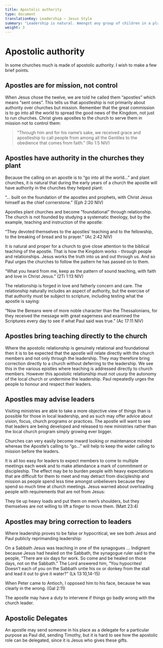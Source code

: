 ```yaml
---
title: Apostolic authority
type: document
translationKey: Leadership – Jesus Style
summary: "Leadership is natural. Amongst any group of children in a playground a leader will emerge. Every society in the world organises itself to have leaders. They do so because they recognise that there is some worthwhile goal that can only be achieved through common and organised effort."
weight: 3
---
```

# Apostolic authority

In some churches much is made of apostolic authority. I wish to make a few brief points.

## Apostles are for mission, not control

When Jesus chose the twelve, we are told he called them “apostles” which means “sent ones”. This tells us that apostleship is not primarily about authority over churches but mission. Remember that the great commission is to go into all the world to spread the good news of the Kingdom, not just to run churches. Christ gives apostles to the church to serve them in mission not to control them:

>   “Through him and for his name’s sake, we received grace and apostleship to call people from among all the Gentiles to the obedience that comes from faith.” (Ro 1:5 NIV)

## Apostles have authority in the churches they plant

Because the calling on an apostle is to “go into all the world...” and plant churches, it is natural that during the early years of a church the apostle will have authority in the churches they helped plant:

“... built on the foundation of the apostles and prophets, with Christ Jesus himself as the chief cornerstone.” (Eph 2:20 NIV)

Apostles plant churches and become "foundational” through relationship. The church is not founded by studying a systematic theology, but by the example, teaching and instruction of the apostle:

“They devoted themselves to the apostles’ teaching and to the fellowship, to the breaking of bread and to prayer.” (Ac 2:42 NIV)

It is natural and proper for a church to give close attention to the biblical teaching of the apostle. That is how the Kingdom works - through people and relationships. Jesus works the truth into us and out through us. And so Paul urges the churches to follow the pattern he has passed on to them.

“What you heard from me, keep as the pattern of sound teaching, with faith and love in Christ Jesus.” (2Ti 1:13 NIV)

The relationship is forged in love and fatherly concern and care. The relationship naturally includes an aspect of authority, but the exercise of that authority must be subject to scripture, including testing what the apostle is saying:

“Now the Bereans were of more noble character than the Thessalonians, for they received the message with great eagerness and examined the Scriptures every day to see if what Paul said was true.” (Ac 17:11 NIV)

## Apostles bring teaching directly to the church

Where the apostolic relationship is genuinely relational and foundational then it is to be expected that the apostle will relate directly with the church members and not only through the leadership. They may therefore bring correction directly to a church without deferring to the leadership. We see this in the various epistles where teaching is addressed directly to church members. However this apostolic relationship must not usurp the autonomy of the local church or undermine the leadership. Paul repeatedly urges the people to honour and respect their leaders.

## Apostles may advise leaders

Visiting ministries are able to take a more objective view of things than is possible for those in local leadership, and as such may offer advice about vision, focus, church programs or practices. The apostle will want to see that leaders are being developed and released to new ministries rather than the local church program simply growing ever bigger.

Churches can very easily become inward looking or maintenance minded whereas the Apostle’s calling to “go…” will help to keep the wider calling to mission before the leaders.

It is all too easy for leaders to expect members to come to multiple meetings each week and to make attendance a mark of commitment or discipleship. The effect may be to burden people with heavy expectations that are difficult for them to meet and may detract from discipleship and mission as people spend less time amongst unbelievers because they spend so much time at church meetings. Jesus warned about overloading people with requirements that are not from Jesus:

They tie up heavy loads and put them on men’s shoulders, but they themselves are not willing to lift a finger to move them. (Matt 23:4)

## Apostles may bring correction to leaders

Where leadership proves to be false or hypocritical, we see both Jesus and Paul publicly reprimanding leadership:

On a Sabbath Jesus was teaching in one of the synagogues ... Indignant because Jesus had healed on the Sabbath, the synagogue ruler said to the people, “There are six days for work. So come and be healed on those days, not on the Sabbath.” The Lord answered him, “You hypocrites! Doesn’t each of you on the Sabbath untie his ox or donkey from the stall and lead it out to give it water?” (Lk 13:10,14-15)

When Peter came to Antioch, I opposed him to his face, because he was clearly in the wrong. (Gal 2:11)

The apostle may have a duty to intervene if things go badly wrong with the church leader.

## Apostolic Delegates

An apostle may send someone in his place as a delegate for a particular purpose as Paul did, sending Timothy, but it is hard to see how the apostolic role can be delegated, since it is Jesus who gives these gifts.
